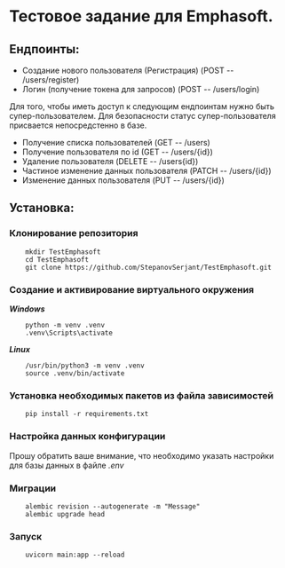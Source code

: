 # Тестовое задание для Emphasoft.

## Ендпоинты:
- Создание нового пользователя (Регистрация) (POST -- <localhost>/users/register)
- Логин (получение токена для запросов) (POST -- <localhost>/users/login)

Для того, чтобы иметь доступ к следующим ендпоинтам нужно быть супер-пользователем. Для безопасности статус супер-пользователя присвается непосредстенно в базе.
- Получение списка пользователей (GET -- <localhost>/users)
- Получение пользователя по id (GET -- <localhost>/users/{id})
- Удаление пользователя (DELETE -- <localhost>/users{id})
- Частиное изменение данных пользователя (PATCH -- <localhost>/users/{id})
- Изменение данных пользователя (PUT -- <localhost>/users/{id})

## Установка:

### Клонирование репозитория
```
    mkdir TestEmphasoft
    cd TestEmphasoft
    git clone https://github.com/StepanovSerjant/TestEmphasoft.git
```

### Создание и активирование виртуального окружения
___Windows___
```
    python -m venv .venv
    .venv\Scripts\activate
```
___Linux___
```
    /usr/bin/python3 -m venv .venv
    source .venv/bin/activate
```

### Установка необходимых пакетов из файла зависимостей
```
    pip install -r requirements.txt
```

### Настройка данных конфигурации

Прошу обратить ваше внимание, что необходимо указать настройки для базы данных в файле _.env_

### Миграции

```
    alembic revision --autogenerate -m "Message"
    alembic upgrade head
```

### Запуск
```
    uvicorn main:app --reload
```
